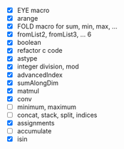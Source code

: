 - [x] EYE macro
- [x] arange
- [x] FOLD macro for sum, min, max, ...
- [x] fromList2, fromList3, ... 6
- [x] boolean
- [x] refactor c code
- [x] astype
- [x] integer division, mod
- [x] advancedIndex
- [x] sumAlongDim
- [x] matmul
- [x] conv
- [ ] minimum, maximum
- [ ] concat, stack, split, indices
- [x] assignments
- [ ] accumulate
- [x] isin
